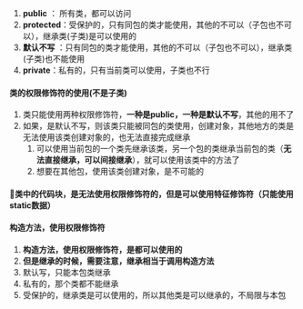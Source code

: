 1. **public** ： 所有类，都可以访问
2. **protected**：受保护的，只有同包的类才能使用，其他的不可以（子包也不可以），继承类(子类)是可以使用的
3. **默认不写**	：只有同包的类才能使用，其他的不可以（子包也不可以），继承类(子类)也不能使用
4. **private**：私有的，只有当前类可以使用，子类也不行



#### 类的权限修饰符的使用(不是子类)
1. 类只能使用两种权限修饰符，**一种是public，一种是默认不写**，其他的用不了
2. 如果，是默认不写，则该类只能被同包的类使用，创建对象，其他地方的类是无法使用该类创建对象的，也无法直接完成继承
   1. 可以使用当前包的一个类先继承该类，另一个包的类继承当前包的类（**无法直接继承，可以间接继承**），就可以使用该类中的方法了
   2. 想要在其他包，使用该类创建对象，是不可能的



#### 类中的代码块，是无法使用权限修饰符的，但是可以使用特征修饰符（只能使用static数据）



#### 构造方法，使用权限修饰符
1. **构造方法，使用权限修饰符，是都可以使用的**
2. **但是继承的时候，需要注意，继承相当于调用构造方法**
3. 默认写，只能本包类继承
4. 私有的，那个类都不能继承
5. 受保护的，继承类是可以使用的，所以其他类是可以继承的，不局限与本包